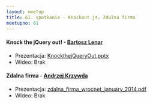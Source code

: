 ```yaml
---
layout: meetup
title: 61. spotkanie - Knockout.js; Zdalna firma
meetupno: 61
---
```



#### Knock the jQuery out! - [Bartosz Lenar](https://twitter.com/bartoszlenar)
* Prezentacja: [KnockthejQueryOut.pptx]({{BASE_PATH}}/assets/KnockThejQueryOut.pptx)
* Wideo: Brak

#### Zdalna firma - [Andrzej Krzywda](https://twitter.com/andrzejkrzywda)
* Prezentacja: [zdalna\_firma\_wrocnet\_january\_2014.pdf]({{BASE_PATH}}/assets/zdalna_firma_wrocnet_january_2014.pdf)
* Wideo: Brak
